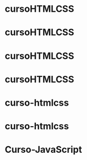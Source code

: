 # cursoHTMLCSS
# cursoHTMLCSS
# cursoHTMLCSS
# cursoHTMLCSS
# curso-htmlcss
# curso-htmlcss
# Curso-JavaScript
